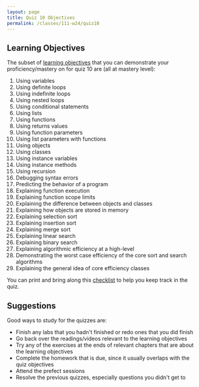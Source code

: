 ```yaml
---
layout: page
title: Quiz 10 Objectives
permalink: /classes/111-w24/quiz10
---
```


## Learning Objectives
The subset of [learning objectives](quizzes-overview) that you can demonstrate your proficiency/mastery on for quiz 10 are (all at mastery level):

1. Using variables
2. Using definite loops
3. Using indefinite loops
4. Using nested loops
5. Using conditional statements
6. Using lists
7. Using functions
8. Using returns values
9. Using function parameters
10. Using list parameters with functions
11. Using objects
12. Using classes
13. Using instance variables
14. Using instance methods
15. Using recursion
16. Debugging syntax errors
17. Predicting the behavior of a program
18. Explaining function execution
19. Explaining function scope limits
21. Explaining the difference between objects and classes
22. Explaining how objects are stored in memory
23. Explaining selection sort
24. Explaining insertion sort
25. Explaining merge sort
26. Explaining linear search
27. Explaining binary search
28. Explaining algorithmic efficiency at a high-level
29. Demonstrating the worst case efficiency of the core sort and search algorithms
30. Explaining the general idea of core efficiency classes

You can print and bring along this [checklist](https://docs.google.com/document/d/1iVDE-CqBAEls1l5UPqw3eqJTY7vLZt_HTRCVTbA99Wo/edit?usp=sharing) to help you keep track in the quiz.

## Suggestions
Good ways to study for the quizzes are:
* Finish any labs that you hadn't finished or redo ones that you did finish
* Go back over the readings/videos relevant to the learning objectives
* Try any of the exercises at the ends of relevant chapters that are about the learning objectives
* Complete the homework that is due, since it usually overlaps with the quiz objectives
* Attend the prefect sessions
* Resolve the previous quizzes, especially questions you didn't get to